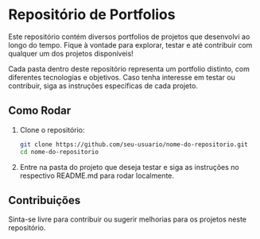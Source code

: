 # Repositório de Portfolios

Este repositório contém diversos portfolios de projetos que desenvolvi ao longo do tempo. Fique à vontade para explorar, testar e até contribuir com qualquer um dos projetos disponíveis!

Cada pasta dentro deste repositório representa um portfolio distinto, com diferentes tecnologias e objetivos. Caso tenha interesse em testar ou contribuir, siga as instruções específicas de cada projeto.

## Como Rodar

1. Clone o repositório:
   ```bash
   git clone https://github.com/seu-usuario/nome-do-repositorio.git
   cd nome-do-repositorio

2. Entre na pasta do projeto que deseja testar e siga as instruções no respectivo README.md para rodar localmente.

## Contribuições

Sinta-se livre para contribuir ou sugerir melhorias para os projetos neste repositório.
